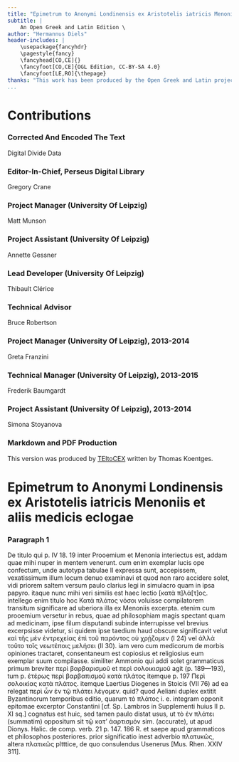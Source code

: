 ```yaml
---
title: "Epimetrum to Anonymi Londinensis ex Aristotelis iatricis Menoniis et aliis medicis eclogae"
subtitle: |
	An Open Greek and Latin Edition \ 
author: "Hermannus Diels"
header-includes: | 
	\usepackage{fancyhdr}
	\pagestyle{fancy}
	\fancyhead[CO,CE]{}
	\fancyfoot[CO,CE]{OGL Edition, CC-BY-SA 4.0}
	\fancyfoot[LE,RO]{\thepage}
thanks: "This work has been produced by the Open Greek and Latin project through the help of volunteers. See contributions for details."
...
```


# Contributions


### Corrected And Encoded The Text

Digital Divide Data  
  
### Editor-In-Chief, Perseus Digital Library

Gregory Crane  
  
### Project Manager (University Of Leipzig)

Matt Munson  
  
### Project Assistant (University Of Leipzig)

Annette Gessner  
  
### Lead Developer (University Of Leipzig)

Thibault Clérice  
  
### Technical Advisor

Bruce Robertson  
  
### Project Manager (University Of Leipzig), 2013-2014

Greta Franzini  
  
### Technical Manager (University Of Leipzig), 2013-2015

Frederik Baumgardt  
  
### Project Assistant (University Of Leipzig), 2013-2014

Simona Stoyanova  
  
### Markdown and PDF Production

This version was produced by [TEItoCEX](https://github.com/ThomasK81/TEItoCEX) written by Thomas Koentges.

# Epimetrum to Anonymi Londinensis ex Aristotelis iatricis Menoniis et aliis medicis eclogae

### Paragraph 1

<p>De titulo qui p. IV 18. 19 inter Prooemium et Menonia interiectus
est, addam quae mihi nuper in mentem venerunt. cum enim exemplar
lucis ope confectum, unde autotypa tabulae II expressa sunt, accepissem,
vexatissimum illum locum denuo examinavi et quod non raro accidere
solet, vidi priorem saltem versum paulo clarius legi in simulacro quam
in ipsa papyro. itaque nunc mihi veri similis est haec lectio [κατὰ
π]λά[τ]ος. intellego enim titulo hoc Κατὰ πλάτος νόσοι voluisse compilatorem
transitum significare ad uberiora illa ex Menoniis excerpta. etenim cum
prooemium versetur in rebus, quae ad philosophiam magis spectant
quam ad medicinam, ipse filum disputandi subinde interrupisse vel brevius
excerpsisse videtur, si quidem ipse taedium haud obscure significavit
velut καὶ τῆς μὲν ἐντρεχείας ἐπὶ τοῦ παρόντος οὐ χρᾐζομεν (I 24) vel ἀλλὰ
τοῦτο τοῖς νεωτέποις μελήσει (II 30). iam vero cum medicorum de morbis
opiniones tractaret, consentaneum est copiosius et religiosius eum exemplar
suum compilasse. similiter Ammonio qui addi solet grammaticus primum
breviter περὶ βαρβαρισμοῦ et περὶ σολοικισμοῦ agit (p. 189—193), tum p.
ἑτέρως περὶ βαρβαπισμοῦ κατὰ πλάτος itemque p. 197 Περὶ σολοικίας κατὰ
πλάτος. itemque Laertius Diogenes in Stoicis (VII 76) ad ea relegat περὶ
ὧν ἐν τῷ πλάτει λέγομεν. quid? quod Aeliani duplex extitit Byzantinorum
temporibus editio, quarum τὸ πλάτος i. e. integram opponit epitomae excerptor
Constantini [cf. Sp. Lambros in Supplementi huius II p. XI sq.]
cognatus est huic, sed tamen paulo distat usus, ut τὸ ἐν πλάτει (summatim)
oppositum sit τῷ κατ’ ἀαρτισμόν sim. (accurate), ut apud Dionys.
Halic. de comp. verb. 21 p. 147. 186 R. et saepe apud grammaticos et
philosophos posteriores. prior significatio inest adverbio πλατυκῶς, altera
πλατικῶς pltttice, de quo consulendus Usenerus [Mus. Rhen. XXIV 311].</p>

